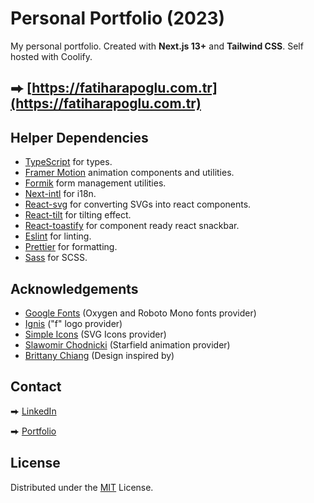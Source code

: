 # Personal Portfolio (2023)

My personal portfolio. Created with **Next.js 13+** and **Tailwind CSS**. Self hosted with Coolify.

## ⮕ [https://fatiharapoglu.com.tr](https://fatiharapoglu.com.tr)

## Helper Dependencies

-   [TypeScript](https://www.typescriptlang.org/) for types.
-   [Framer Motion](https://www.framer.com/motion/) animation components and utilities.
-   [Formik](https://formik.org/) form management utilities.
-   [Next-intl](https://next-intl-docs.vercel.app/) for i18n.
-   [React-svg](https://www.npmjs.com/package/react-svg/) for converting SVGs into react components.
-   [React-tilt](https://www.npmjs.com/package/react-tilt/) for tilting effect.
-   [React-toastify](https://fkhadra.github.io/react-toastify/introduction/) for component ready react snackbar.
-   [Eslint](https://eslint.org/) for linting.
-   [Prettier](https://prettier.io/) for formatting.
-   [Sass](https://sass-lang.com/) for SCSS.

## Acknowledgements

-   [Google Fonts](https://fonts.google.com/) (Oxygen and Roboto Mono fonts provider)
-   [Ignis](https://dribbble.com/ignis) ("f" logo provider)
-   [Simple Icons](https://simpleicons.org/) (SVG Icons provider)
-   [Slawomir Chodnicki](https://medium.com/@twineworks) (Starfield animation provider)
-   [Brittany Chiang](https://brittanychiang.com/) (Design inspired by)

## Contact

⮕ [LinkedIn](https://www.linkedin.com/in/fatiharapoglu/)

⮕ [Portfolio](https://fatiharapoglu.com.tr)

## License

Distributed under the [MIT](https://choosealicense.com/licenses/mit/) License.
